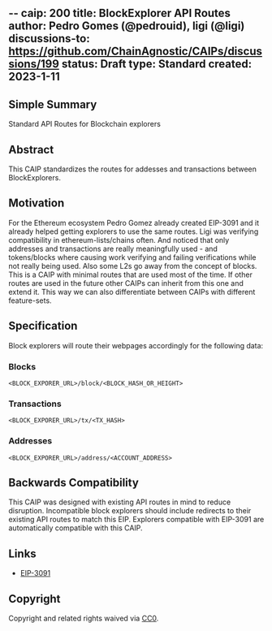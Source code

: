 --
caip: 200
title: BlockExplorer API Routes
author: Pedro Gomes (@pedrouid), ligi (@ligi)
discussions-to: https://github.com/ChainAgnostic/CAIPs/discussions/199
status: Draft
type: Standard
created: 2023-1-11
---

## Simple Summary

Standard API Routes for Blockchain explorers

## Abstract

This CAIP standardizes the routes for addesses and transactions between BlockExplorers.

## Motivation

For the Ethereum ecosystem Pedro Gomez already created EIP-3091 and it already helped getting explorers to use the same routes. Ligi was verifying compatibility in ethereum-lists/chains often. And noticed that only addresses and transactions are really meaningfully used - and tokens/blocks where causing work verifying and failing verifications while not really being used. Also some L2s go away from the concept of blocks.
This is a CAIP with minimal routes that are used most of the time. If other routes are used in the future other CAIPs can inherit from this one and extend it. This way we can also differentiate between CAIPs with different feature-sets.

## Specification

Block explorers will route their webpages accordingly for the following data:

### Blocks

`<BLOCK_EXPORER_URL>/block/<BLOCK_HASH_OR_HEIGHT>`

### Transactions

`<BLOCK_EXPORER_URL>/tx/<TX_HASH>`

### Addresses

`<BLOCK_EXPORER_URL>/address/<ACCOUNT_ADDRESS>`

## Backwards Compatibility

This CAIP was designed with existing API routes in mind to reduce disruption. Incompatible block explorers should include redirects to their existing API routes to match this EIP.
Explorers compatible with EIP-3091 are automatically compatible with this CAIP.

## Links

- [EIP-3091](https://eips.ethereum.org/EIPS/eip-3091)

## Copyright

Copyright and related rights waived
via [CC0](https://creativecommons.org/publicdomain/zero/1.0/).